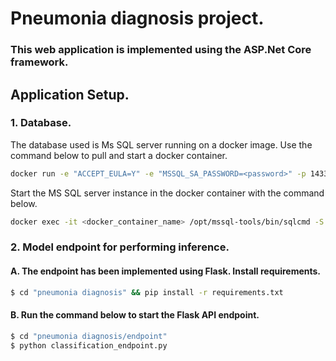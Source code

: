 # Pneumonia diagnosis project.

### This web application is implemented using the ASP.Net Core framework.

## Application Setup.

### 1. Database.
The database used is Ms SQL server running on a docker image. Use the command below to pull and start a docker container.

```bash
docker run -e "ACCEPT_EULA=Y" -e "MSSQL_SA_PASSWORD=<password>" -p 1433:1433 -d mcr.microsoft.com/mssql/server:2022-latest

```

Start the MS SQL server instance in the docker container with the command below.

```bash
docker exec -it <docker_container_name> /opt/mssql-tools/bin/sqlcmd -S localhost -U sa -P <password>
```

### 2. Model endpoint for performing inference.
#### A. The endpoint has been implemented using Flask. Install requirements.
```bash
$ cd "pneumonia diagnosis" && pip install -r requirements.txt
```

#### B. Run the command below to start the Flask API endpoint.
```bash
$ cd "pneumonia diagnosis/endpoint"
$ python classification_endpoint.py
```